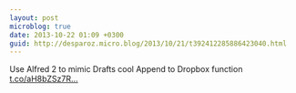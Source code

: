 ```yaml
---
layout: post
microblog: true
date: 2013-10-22 01:09 +0300
guid: http://desparoz.micro.blog/2013/10/21/t392412285886423040.html
---
```

Use Alfred 2 to mimic Drafts cool Append to Dropbox function [t.co/aH8bZSz7R...](http://t.co/aH8bZSz7RD)
